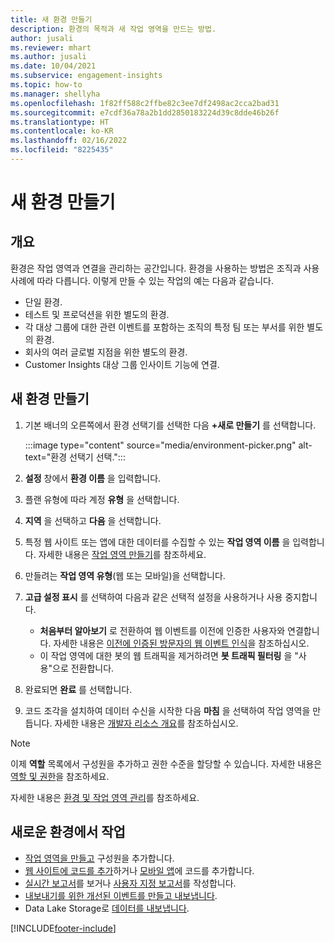 ```yaml
---
title: 새 환경 만들기
description: 환경의 목적과 새 작업 영역을 만드는 방법.
author: jusali
ms.reviewer: mhart
ms.author: jusali
ms.date: 10/04/2021
ms.subservice: engagement-insights
ms.topic: how-to
ms.manager: shellyha
ms.openlocfilehash: 1f82ff588c2ffbe82c3ee7df2498ac2cca2bad31
ms.sourcegitcommit: e7cdf36a78a2b1dd2850183224d39c8dde46b26f
ms.translationtype: HT
ms.contentlocale: ko-KR
ms.lasthandoff: 02/16/2022
ms.locfileid: "8225435"
---
```

# <a name="create-a-new-environment"></a>새 환경 만들기 

## <a name="overview"></a>개요

환경은 작업 영역과 연결을 관리하는 공간입니다. 환경을 사용하는 방법은 조직과 사용 사례에 따라 다릅니다. 이렇게 만들 수 있는 작업의 예는 다음과 같습니다.

- 단일 환경.
- 테스트 및 프로덕션을 위한 별도의 환경.
- 각 대상 그룹에 대한 관련 이벤트를 포함하는 조직의 특정 팀 또는 부서를 위한 별도의 환경.
- 회사의 여러 글로벌 지점을 위한 별도의 환경.
- Customer Insights 대상 그룹 인사이트 기능에 연결.

## <a name="create-a-new-environment"></a>새 환경 만들기

1. 기본 배너의 오른쪽에서 환경 선택기를 선택한 다음 **+새로 만들기** 를 선택합니다.

   :::image type="content" source="media/environment-picker.png" alt-text="환경 선택기 선택.":::

1. **설정** 창에서 **환경 이름** 을 입력합니다.

1. 플랜 유형에 따라 계정 **유형** 을 선택합니다.

1. **지역** 을 선택하고 **다음** 을 선택합니다. 

1. 특정 웹 사이트 또는 앱에 대한 데이터를 수집할 수 있는 **작업 영역 이름** 을 입력합니다. 자세한 내용은 [작업 영역 만들기](create-workspace.md)를 참조하세요.

1. 만들려는 **작업 영역 유형**(웹 또는 모바일)을 선택합니다. 

1. **고급 설정 표시** 를 선택하여 다음과 같은 선택적 설정을 사용하거나 사용 중지합니다.

   - **처음부터 알아보기** 로 전환하여 웹 이벤트를 이전에 인증한 사용자와 연결합니다. 자세한 내용은 [이전에 인증된 방문자의 웹 이벤트 인식](unknown-to-known.md)을 참조하십시오.
   - 이 작업 영역에 대한 봇의 웹 트래픽을 제거하려면 **봇 트래픽 필터링** 을 "사용"으로 전환합니다. 

1. 완료되면 **완료** 를 선택합니다. 

1. 코드 조각을 설치하여 데이터 수신을 시작한 다음 **마침** 을 선택하여 작업 영역을 만듭니다. 자세한 내용은 [개발자 리소스 개요](developer-resources.md)를 참조하십시오.

> [!NOTE]
> 이제 **역할** 목록에서 구성원을 추가하고 권한 수준을 할당할 수 있습니다. 자세한 내용은 [역할 및 권한](user-roles.md)을 참조하세요. 

자세한 내용은 [환경 및 작업 영역 관리](manage-environments-workspaces.md)를 참조하세요.

## <a name="work-with-your-new-environment"></a>새로운 환경에서 작업

- [작업 영역을 만들고](../engagement-insights/create-workspace.md) 구성원을 추가합니다.
- [웹 사이트에 코드를 추가](../engagement-insights/instrument-website.md)하거나 [모바일 앱](../engagement-insights/developer-resources.md#capture-events-from-mobile-apps)에 코드를 추가합니다.
- [실시간 보고서](../engagement-insights/view-reports.md)를 보거나 [사용자 지정 보고서](../engagement-insights/custom-reports.md)를 작성합니다.
- [내보내기를 위한 개선된 이벤트를 만들고 내보냅니다](../engagement-insights/refined-events.md).
- Data Lake Storage로 [데이터를 내보냅니다](../engagement-insights/export-events.md).

[!INCLUDE[footer-include](../includes/footer-banner.md)]
